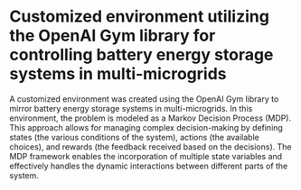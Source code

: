 # Customized environment utilizing the OpenAI Gym library for controlling battery energy storage systems in multi-microgrids
A customized environment was created using the OpenAI Gym library to mirror battery energy storage systems in multi-microgrids. In this environment, the problem is modeled as a Markov Decision Process (MDP). This approach allows for managing complex decision-making by defining states (the various conditions of the system), actions (the available choices), and rewards (the feedback received based on the decisions). The MDP framework enables the incorporation of multiple state variables and effectively handles the dynamic interactions between different parts of the system.
